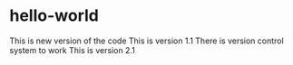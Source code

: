 # hello-world
This is new version of the code
This is version 1.1
There is version control system to work
This is version 2.1
